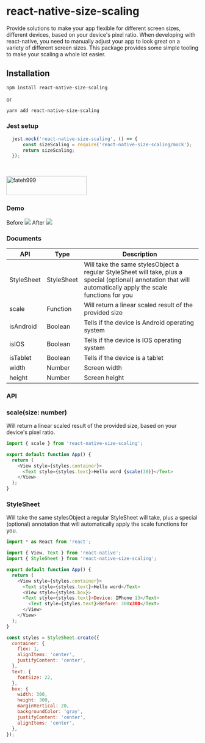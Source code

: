 # react-native-size-scaling
Provide solutions to make your app flexible for different screen sizes, different devices, based on your device's pixel ratio. When developing with react-native, you need to manually adjust your app to look great on a variety of different screen sizes. This package provides some simple tooling to make your scaling a whole lot easier.
## Installation

```sh
npm install react-native-size-scaling
```
or
```sh
yarn add react-native-size-scaling
```

### Jest setup
```js
  jest.mock('react-native-size-scaling', () => {
      const sizeScaling = require('react-native-size-scaling/mock');
      return sizeScaling;
  });
```

<br><p><a href="https://www.buymeacoffee.com/hoaphantn"> <img align="left" src="https://cdn.buymeacoffee.com/buttons/v2/default-yellow.png" height="50" width="210" alt="fateh999" /></a></p><br><br><br>

### Demo
Before
![](https://github.com/hoaphantn7604/file-upload/blob/master/document/scaling/scaling1.png)
After
![](https://github.com/hoaphantn7604/file-upload/blob/master/document/scaling/scaling2.png)


### Documents
| API                | Type                 | Description                                                             |
| ------------------ | -------------------- | ----------------------------------------------------------------------- |
| StyleSheet         | StyleSheet           | Will take the same stylesObject a regular StyleSheet will take, plus a special (optional) annotation that will automatically apply the scale functions for you                 |
| scale              | Function             | Will return a linear scaled result of the provided size                 |
| isAndroid          | Boolean              | Tells if the device is Android operating system                         |
| isIOS              | Boolean              | Tells if the device is IOS operating system                             |
| isTablet           | Boolean              | Tells if the device is a tablet                                         |
| width              | Number               | Screen width                                                            |
| height             | Number               | Screen height                                                           |

### API
### scale(size: number)
Will return a linear scaled result of the provided size, based on your device's pixel ratio.

```js
import { scale } from 'react-native-size-scaling';

export default function App() {
  return (
    <View style={styles.container}>
      <Text style={styles.text}>Hello word {scale(30)}</Text>
    </View>
  );
}

```

### StyleSheet
Will take the same stylesObject a regular StyleSheet will take, plus a special (optional) annotation that will automatically apply the scale functions for you.

```js
import * as React from 'react';

import { View, Text } from 'react-native';
import { StyleSheet } from 'react-native-size-scaling';

export default function App() {
  return (
    <View style={styles.container}>
      <Text style={styles.text}>Hello word</Text>
      <View style={styles.box}>
      <Text style={styles.text}>Device: IPhone 13</Text>
        <Text style={styles.text}>Before: 300x300</Text>
      </View>
    </View>
  );
}

const styles = StyleSheet.create({
  container: {
    flex: 1,
    alignItems: 'center',
    justifyContent: 'center',
  },
  text: {
    fontSize: 22,
  },
  box: {
    width: 300,
    height: 300,
    marginVertical: 20,
    backgroundColor: 'gray',
    justifyContent: 'center',
    alignItems: 'center',
  },
});
```

